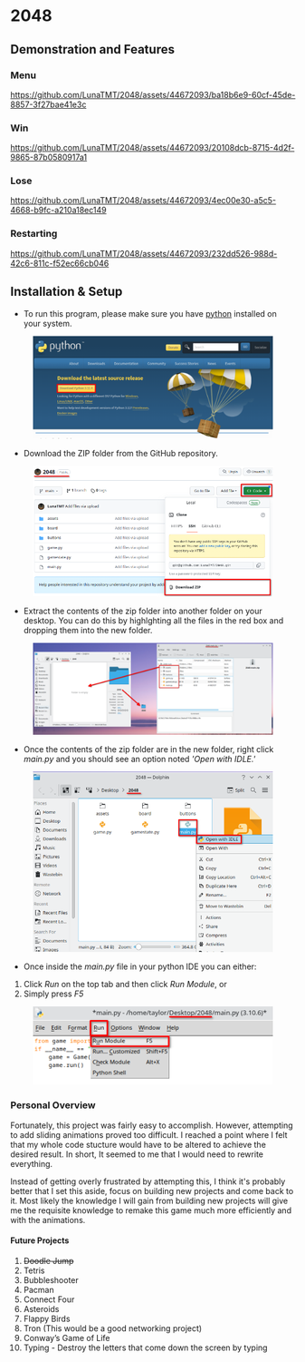 # 2048

## Demonstration and Features

### Menu

https://github.com/LunaTMT/2048/assets/44672093/ba18b6e9-60cf-45de-8857-3f27bae41e3c

### Win

https://github.com/LunaTMT/2048/assets/44672093/20108dcb-8715-4d2f-9865-87b0580917a1

### Lose

https://github.com/LunaTMT/2048/assets/44672093/4ec00e30-a5c5-4668-b9fc-a210a18ec149

### Restarting

https://github.com/LunaTMT/2048/assets/44672093/232dd526-988d-42c6-811c-f52ec66cb046

## Installation & Setup

* To run this program, please make sure you have [python](https://www.python.org/downloads/) installed on your system.

<div align="center">

<figure><img src=".gitbook/assets/image (3).png" alt=""><figcaption></figcaption></figure>

</div>

* Download the ZIP folder from the GitHub repository.

<div align="center">

<figure><img src=".gitbook/assets/image (1).png" alt=""><figcaption></figcaption></figure>

</div>

* Extract the contents of the zip folder into another folder on your desktop. You can do this by highlghting all the files in the red box and dropping them into the new folder.

<figure><img src=".gitbook/assets/image (4).png" alt=""><figcaption></figcaption></figure>

* Once the contents of the zip folder are in the new folder, right click _main.py_ and you should see an option noted _'Open with IDLE.'_

<div align="center">

<figure><img src=".gitbook/assets/image (5).png" alt=""><figcaption></figcaption></figure>

</div>

* Once inside the _main.py_ file in your python IDE you can either:

1. Click _Run_ on the top tab and then click _Run Module_, or
2. Simply press _F5_

<div align="center">

<figure><img src=".gitbook/assets/image (7).png" alt=""><figcaption></figcaption></figure>

</div>

### Personal Overview

Fortunately, this project was fairly easy to accomplish. However, attempting to add sliding animations proved too difficult. I reached a point where I felt that my whole code stucture would have to be altered to achieve the desired result. In short, It seemed to me that I would need to rewrite everything.

Instead of getting overly frustrated by attempting this, I think it's probably better that I set this aside, focus on building new projects and come back to it. Most likely the knowledge I will gain from building new projects will give me the requisite knowledge to remake this game much more efficiently and with the animations.

#### Future Projects

1. ~~Doodle Jump~~
2. Tetris
3. Bubbleshooter
4. Pacman
5. Connect Four
6. Asteroids
7. Flappy Birds
8. Tron (This would be a good networking project)
9. Conway’s Game of Life
10. Typing - Destroy the letters that come down the screen by typing
